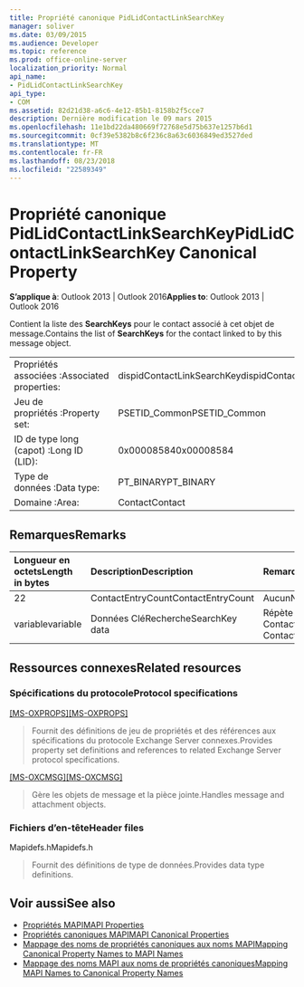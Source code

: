 ```yaml
---
title: Propriété canonique PidLidContactLinkSearchKey
manager: soliver
ms.date: 03/09/2015
ms.audience: Developer
ms.topic: reference
ms.prod: office-online-server
localization_priority: Normal
api_name:
- PidLidContactLinkSearchKey
api_type:
- COM
ms.assetid: 82d21d38-a6c6-4e12-85b1-8158b2f5cce7
description: Dernière modification le 09 mars 2015
ms.openlocfilehash: 11e1bd22da480669f72768e5d75b637e1257b6d1
ms.sourcegitcommit: 0cf39e5382b8c6f236c8a63c6036849ed3527ded
ms.translationtype: MT
ms.contentlocale: fr-FR
ms.lasthandoff: 08/23/2018
ms.locfileid: "22589349"
---
```

# <a name="pidlidcontactlinksearchkey-canonical-property"></a><span data-ttu-id="43cb4-103">Propriété canonique PidLidContactLinkSearchKey</span><span class="sxs-lookup"><span data-stu-id="43cb4-103">PidLidContactLinkSearchKey Canonical Property</span></span>

<span data-ttu-id="43cb4-104">**S’applique à**: Outlook 2013 | Outlook 2016</span><span class="sxs-lookup"><span data-stu-id="43cb4-104">**Applies to**: Outlook 2013 | Outlook 2016</span></span> 
  
<span data-ttu-id="43cb4-105">Contient la liste des **SearchKeys** pour le contact associé à cet objet de message.</span><span class="sxs-lookup"><span data-stu-id="43cb4-105">Contains the list of **SearchKeys** for the contact linked to by this message object.</span></span> 
  
|||
|:-----|:-----|
|<span data-ttu-id="43cb4-106">Propriétés associées :</span><span class="sxs-lookup"><span data-stu-id="43cb4-106">Associated properties:</span></span>  <br/> |<span data-ttu-id="43cb4-107">dispidContactLinkSearchKey</span><span class="sxs-lookup"><span data-stu-id="43cb4-107">dispidContactLinkSearchKey</span></span>  <br/> |
|<span data-ttu-id="43cb4-108">Jeu de propriétés :</span><span class="sxs-lookup"><span data-stu-id="43cb4-108">Property set:</span></span>  <br/> |<span data-ttu-id="43cb4-109">PSETID_Common</span><span class="sxs-lookup"><span data-stu-id="43cb4-109">PSETID_Common</span></span>  <br/> |
|<span data-ttu-id="43cb4-110">ID de type long (capot) :</span><span class="sxs-lookup"><span data-stu-id="43cb4-110">Long ID (LID):</span></span>  <br/> |<span data-ttu-id="43cb4-111">0x00008584</span><span class="sxs-lookup"><span data-stu-id="43cb4-111">0x00008584</span></span>  <br/> |
|<span data-ttu-id="43cb4-112">Type de données :</span><span class="sxs-lookup"><span data-stu-id="43cb4-112">Data type:</span></span>  <br/> |<span data-ttu-id="43cb4-113">PT_BINARY</span><span class="sxs-lookup"><span data-stu-id="43cb4-113">PT_BINARY</span></span>  <br/> |
|<span data-ttu-id="43cb4-114">Domaine :</span><span class="sxs-lookup"><span data-stu-id="43cb4-114">Area:</span></span>  <br/> |<span data-ttu-id="43cb4-115">Contact</span><span class="sxs-lookup"><span data-stu-id="43cb4-115">Contact</span></span>  <br/> |
   
## <a name="remarks"></a><span data-ttu-id="43cb4-116">Remarques</span><span class="sxs-lookup"><span data-stu-id="43cb4-116">Remarks</span></span>

|<span data-ttu-id="43cb4-117">**Longueur en octets**</span><span class="sxs-lookup"><span data-stu-id="43cb4-117">**Length in bytes**</span></span>|<span data-ttu-id="43cb4-118">**Description**</span><span class="sxs-lookup"><span data-stu-id="43cb4-118">**Description**</span></span>|<span data-ttu-id="43cb4-119">**Remarques**</span><span class="sxs-lookup"><span data-stu-id="43cb4-119">**Notes**</span></span>|
|:-----|:-----|:-----|
|<span data-ttu-id="43cb4-120">2</span><span class="sxs-lookup"><span data-stu-id="43cb4-120">2</span></span>  <br/> |<span data-ttu-id="43cb4-121">ContactEntryCount</span><span class="sxs-lookup"><span data-stu-id="43cb4-121">ContactEntryCount</span></span>  <br/> |<span data-ttu-id="43cb4-122">Aucun</span><span class="sxs-lookup"><span data-stu-id="43cb4-122">None</span></span>  <br/> |
|<span data-ttu-id="43cb4-123">variable</span><span class="sxs-lookup"><span data-stu-id="43cb4-123">variable</span></span>  <br/> |<span data-ttu-id="43cb4-124">Données CléRecherche</span><span class="sxs-lookup"><span data-stu-id="43cb4-124">SearchKey data</span></span>  <br/> |<span data-ttu-id="43cb4-125">Répète fois ContactEntryCount</span><span class="sxs-lookup"><span data-stu-id="43cb4-125">Repeats ContactEntryCount times</span></span>  <br/> |
   
## <a name="related-resources"></a><span data-ttu-id="43cb4-126">Ressources connexes</span><span class="sxs-lookup"><span data-stu-id="43cb4-126">Related resources</span></span>

### <a name="protocol-specifications"></a><span data-ttu-id="43cb4-127">Spécifications du protocole</span><span class="sxs-lookup"><span data-stu-id="43cb4-127">Protocol specifications</span></span>

<span data-ttu-id="43cb4-128">[[MS-OXPROPS]](http://msdn.microsoft.com/library/f6ab1613-aefe-447d-a49c-18217230b148%28Office.15%29.aspx)</span><span class="sxs-lookup"><span data-stu-id="43cb4-128">[[MS-OXPROPS]](http://msdn.microsoft.com/library/f6ab1613-aefe-447d-a49c-18217230b148%28Office.15%29.aspx)</span></span>
  
> <span data-ttu-id="43cb4-129">Fournit des définitions de jeu de propriétés et des références aux spécifications du protocole Exchange Server connexes.</span><span class="sxs-lookup"><span data-stu-id="43cb4-129">Provides property set definitions and references to related Exchange Server protocol specifications.</span></span>
    
<span data-ttu-id="43cb4-130">[[MS-OXCMSG]](http://msdn.microsoft.com/library/7fd7ec40-deec-4c06-9493-1bc06b349682%28Office.15%29.aspx)</span><span class="sxs-lookup"><span data-stu-id="43cb4-130">[[MS-OXCMSG]](http://msdn.microsoft.com/library/7fd7ec40-deec-4c06-9493-1bc06b349682%28Office.15%29.aspx)</span></span>
  
> <span data-ttu-id="43cb4-131">Gère les objets de message et la pièce jointe.</span><span class="sxs-lookup"><span data-stu-id="43cb4-131">Handles message and attachment objects.</span></span>
    
### <a name="header-files"></a><span data-ttu-id="43cb4-132">Fichiers d’en-tête</span><span class="sxs-lookup"><span data-stu-id="43cb4-132">Header files</span></span>

<span data-ttu-id="43cb4-133">Mapidefs.h</span><span class="sxs-lookup"><span data-stu-id="43cb4-133">Mapidefs.h</span></span>
  
> <span data-ttu-id="43cb4-134">Fournit des définitions de type de données.</span><span class="sxs-lookup"><span data-stu-id="43cb4-134">Provides data type definitions.</span></span>
    
## <a name="see-also"></a><span data-ttu-id="43cb4-135">Voir aussi</span><span class="sxs-lookup"><span data-stu-id="43cb4-135">See also</span></span>

- [<span data-ttu-id="43cb4-136">Propriétés MAPI</span><span class="sxs-lookup"><span data-stu-id="43cb4-136">MAPI Properties</span></span>](mapi-properties.md) 
- [<span data-ttu-id="43cb4-137">Propriétés canoniques MAPI</span><span class="sxs-lookup"><span data-stu-id="43cb4-137">MAPI Canonical Properties</span></span>](mapi-canonical-properties.md)
- [<span data-ttu-id="43cb4-138">Mappage des noms de propriétés canoniques aux noms MAPI</span><span class="sxs-lookup"><span data-stu-id="43cb4-138">Mapping Canonical Property Names to MAPI Names</span></span>](mapping-canonical-property-names-to-mapi-names.md)
- [<span data-ttu-id="43cb4-139">Mappage des noms MAPI aux noms de propriétés canoniques</span><span class="sxs-lookup"><span data-stu-id="43cb4-139">Mapping MAPI Names to Canonical Property Names</span></span>](mapping-mapi-names-to-canonical-property-names.md)


